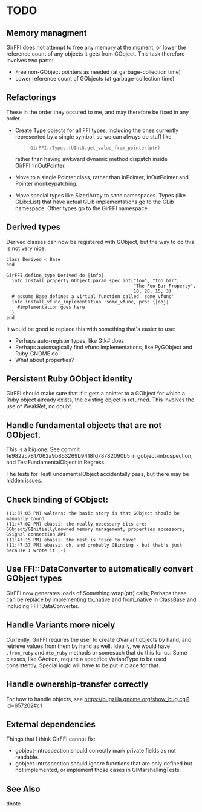 # TODO

## Memory managment

GirFFI does not attempt to free any memory at the moment, or lower the
reference count of any objects it gets from GObject. This task therefore involves two parts:

- Free non-GObject pointers as needed (at garbage-collection time)
- Lower reference count of GObjects (at garbage-collection time)

## Refactorings

These in the order they occured to me, and may therefore be fixed in any order.

- Create Type objects for all FFI types, including the ones currently
  represented by a single symbol, so we can always do stuff like

  > `GirFFI::Types::UInt8.get_value_from_pointer(ptr)`

  rather than having awkward dynamic method dispatch inside GirFFI::InOutPointer.

- Move to a single Pointer class, rather than InPointer, InOutPointer and
  Pointer monkeypatching.

- Move special types like SizedArray to sane namespaces. Types (like
  GLib::List) that have actual GLib implementations go to the GLib namespace.
  Other types go to the GirFFI namespace.

## Derived types

Derived classes can now be registered with GObject, but the way to do this is
not very nice:

    class Derived < Base
    end

    GirFFI.define_type Derived do |info|
      info.install_property GObject.param_spec_int("foo", "foo bar",
                                                   "The Foo Bar Property",
                                                   10, 20, 15, 3)
      # assume Base defines a virtual function called 'some_vfunc'
      info.install_vfunc_implementation :some_vfunc, proc {|obj|
        #implementation goes here
      }
    end

It would be good to replace this with something that's easier to use:
* Perhaps auto-register types, like Gtk# does
* Perhaps automagically find vfunc implementations, like PyGObject and
  Ruby-GNOME do
* What about properties?

## Persistent Ruby GObject identity

GirFFI should make sure that if it gets a pointer to a GObject for which a Ruby
object already exists, the existing object is returned. This involves the use
of WeakRef, no doubt.

## Handle fundamental objects that are not GObject.

This is a big one. See commit 1e9822c7817062a9b853269b9418fd78782090b5 in
gobject-introspection, and TestFundamentalObject in Regress.

The tests for TestFundamentalObject accidentally pass, but there may be
hidden issues.

## Check binding of GObject:

    (11:37:03 PM) walters: the basic story is that GObject should be manually bound
    (11:47:02 PM) ebassi: the really necessary bits are: GObject/GInitiallyUnowned memory management; properties accessors; GSignal connection API
    (11:47:15 PM) ebassi: the rest is "nice to have"
    (11:47:37 PM) ebassi: oh, and probably GBinding - but that's just because I wrote it ;-)

## Use FFI::DataConverter to automatically convert GObject types

GirFFI now generates loads of Something.wrap(ptr) calls; Perhaps these can be
replace by implementing to_native and from_native in ClassBase and including
FFI::DataConverter.

## Handle Variants more nicely

Currently, GirFFI requires the user to create GVariant objects by hand, and
retrieve values from them by hand as well. Ideally, we would have `.from_ruby` and
`#to_ruby` methods or somesuch that do this for us. Some classes, like GAction,
require a specifice VariantType to be used consistently. Special logic will have
to be put in place for that.

## Handle ownership-transfer correctly

For how to handle objects, see https://bugzilla.gnome.org/show_bug.cgi?id=657202#c1

## External dependencies

Things that I think GirFFI cannot fix:

* gobject-introspection should correctly mark private fields as not readable.
* gobject-introspection should ignore functions that are only defined but not
  implemented, or implement those cases in GIMarshallingTests.

## See Also

  dnote
